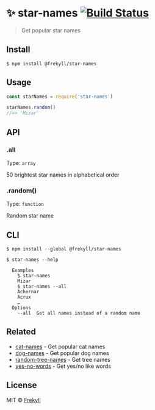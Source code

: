# ✨ star-names [![Build Status](https://travis-ci.org/frekyll/star-names.svg?branch=master)](https://travis-ci.org/frekyll/star-names)
> Get popular star names

## Install
```
$ npm install @frekyll/star-names
```

## Usage
```js
const starNames = require('star-names')

starNames.random()
//=> 'Mizar'
```

## API

### .all
Type: `array`

50 brightest star names in alphabetical order

### .random()

Type: `function`

Random star name

## CLI
```
$ npm install --global @frekyll/star-names
```

```
$ star-names --help

  Examples
    $ star-names
    Mizar
    $ star-names --all
    Achernar
    Acrux
    …
  Options
    --all  Get all names instead of a random name
```

## Related

- [cat-names](https://github.com/sindresorhus/cat-names) - Get popular cat names
- [dog-names](https://github.com/sindresorhus/dog-names) - Get popular dog names
- [random-tree-names](https://github.com/pguth/random-tree-names) - Get tree names
- [yes-no-words](https://github.com/sindresorhus/yes-no-words) - Get yes/no like words

## License

MIT © [Frekyll](https://www.frekyll.com)
